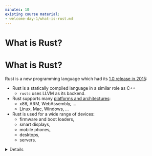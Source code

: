 ```yaml
---
minutes: 10
existing course material:
- welcome-day-1/what-is-rust.md
---
```


<!-- NOTES:
Rust is a modern safe programming language used by Google and more broadly in the industry. This section will mention some success stories to excite the audience.
-->
# What is Rust?

# What is Rust?

Rust is a new programming language which had its [1.0 release in 2015][1]:

* Rust is a statically compiled language in a similar role as C++
  * `rustc` uses LLVM as its backend.
* Rust supports many [platforms and
  architectures](https://doc.rust-lang.org/nightly/rustc/platform-support.html):
  * x86, ARM, WebAssembly, ...
  * Linux, Mac, Windows, ...
* Rust is used for a wide range of devices:
  * firmware and boot loaders,
  * smart displays,
  * mobile phones,
  * desktops,
  * servers.


<details>

Rust fits in the same area as C++:

* High flexibility.
* High level of control.
* Can be scaled down to very constrained devices such as microcontrollers.
* Has no runtime or garbage collection.
* Focuses on reliability and safety without sacrificing performance.

</details>

[1]: https://blog.rust-lang.org/2015/05/15/Rust-1.0.html
